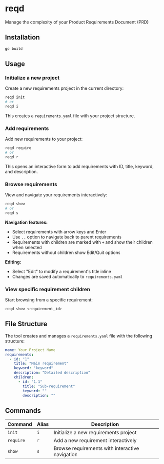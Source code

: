 # reqd
Manage the complexity of your Product Requirements Document (PRD)

## Installation

```bash
go build
```

## Usage

### Initialize a new project

Create a new requirements project in the current directory:

```bash
reqd init
# or
reqd i
```

This creates a `requirements.yaml` file with your project structure.

### Add requirements

Add new requirements to your project:

```bash
reqd require
# or
reqd r
```

This opens an interactive form to add requirements with ID, title, keyword, and description.

### Browse requirements

View and navigate your requirements interactively:

```bash
reqd show
# or
reqd s
```

**Navigation features:**
- Select requirements with arrow keys and Enter
- Use `..` option to navigate back to parent requirements
- Requirements with children are marked with `+` and show their children when selected
- Requirements without children show Edit/Quit options

**Editing:**
- Select "Edit" to modify a requirement's title inline
- Changes are saved automatically to `requirements.yaml`

### View specific requirement children

Start browsing from a specific requirement:

```bash
reqd show <requirement_id>
```

## File Structure

The tool creates and manages a `requirements.yaml` file with the following structure:

```yaml
name: Your Project Name
requirements:
  - id: "1"
    title: "Main requirement"
    keyword: "keyword"
    description: "Detailed description"
    children:
      - id: "1.1"
        title: "Sub-requirement"
        keyword: ""
        description: ""
```

## Commands

| Command | Alias | Description |
|---------|--------|-------------|
| `init` | `i` | Initialize a new requirements project |
| `require` | `r` | Add a new requirement interactively |
| `show` | `s` | Browse requirements with interactive navigation |
